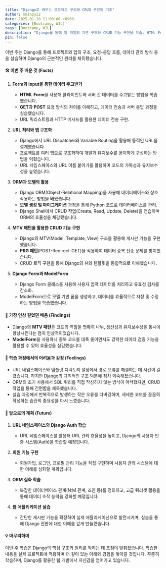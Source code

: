 ```yaml
---
title: "Django로 배우는 프로젝트 구조와 CRUD 구현의 기초"
author: mminzy22
date: 2025-01-10 11:00:00 +0900
categories: [Bootcamp, WIL]
tags: [Bootcamp, WIL]
description: "Django를 통해 웹 개발의 기본 구조와 CRUD 기능 구현을 학습. HTML Form을 통한 데이터 전송, URL 처리, ORM을 활용한 데이터베이스 관리, MTV 패턴을 이용한 게시판 기능 구현 등을 실습하며 Django의 핵심 원리를 체득."
pin: false
---
```




이번 주는 Django를 통해 프로젝트와 앱의 구조, 요청-응답 흐름, 데이터 관리 방식 등을 실습하며 Django의 근본적인 원리를 체득했습니다.

#### 🛠️ **이번 주 배운 것 (Facts)**

1. **Form과 Input을 통한 데이터 주고받기**
   - **HTML Form**을 사용해 클라이언트와 서버 간 데이터를 주고받는 방법을 학습했습니다.
   - **GET과 POST** 요청 방식의 차이를 이해하고, 데이터 전송과 서버 응답 과정을 실습했습니다.
   - URL 쿼리스트링과 HTTP 메서드를 활용한 데이터 전송 구현.

2. **URL 처리와 앱 구조화**
   - Django에서 URL Dispatcher와 Variable Routing을 활용해 동적인 URL을 설계했습니다.
   - 프로젝트를 여러 앱으로 구조화하여 개발과 유지보수를 용이하게 구성하는 방법을 익혔습니다.
   - URL 네임스페이스와 URL 이름 붙이기를 활용하여 코드의 가독성과 유지보수성을 높였습니다.

3. **ORM과 모델의 활용**
   - Django ORM(Object-Relational Mapping)을 사용해 데이터베이스와 상호작용하는 방법을 배웠습니다.
   - **모델 생성 및 마이그레이션** 과정을 통해 Python 코드로 데이터베이스를 관리.
   - Django Shell에서 CRUD 작업(Create, Read, Update, Delete)을 연습하며 ORM의 효율성을 체감했습니다.

4. **MTV 패턴을 활용한 CRUD 기능 구현**
   - Django의 MTV(Model, Template, View) 구조를 활용해 게시판 기능을 구현했습니다.
   - **PRG 패턴**(POST-Redirect-GET)을 적용하여 데이터 중복 전송 문제를 방지했습니다.
   - CRUD 로직 구현을 통해 Django의 뷰와 템플릿을 통합적으로 이해했습니다.

5. **Django Form과 ModelForm**
   - Django Form 클래스를 사용해 사용자 입력 데이터를 처리하고 유효성 검사를 간소화.
   - ModelForm으로 모델 기반 폼을 생성하고, 데이터를 효율적으로 저장 및 수정하는 방법을 학습했습니다.


#### 🌟 **가장 인상 깊었던 배움 (Findings)**

- Django의 **MTV 패턴**은 코드의 역할을 명확히 나눠, 생산성과 유지보수성을 동시에 향상시킨다는 점이 인상적이었습니다.
- **ModelForm**을 사용하니 중복 코드를 대폭 줄이면서도 강력한 데이터 검증 기능을 활용할 수 있어 효율성을 실감했습니다.


#### 🤔 **학습 과정에서의 어려움과 감정 (Feelings)**

- URL 네임스페이스와 템플릿 디렉토리 설정에서 경로 오류를 해결하는 데 시간이 걸렸습니다. 하지만 Django의 규칙적인 구조 덕분에 점차 익숙해졌습니다.
- ORM의 초기 사용에서 SQL 쿼리를 직접 작성하지 않는 방식이 어색했지만, CRUD 작업을 통해 간편함을 체득했습니다.
- 실습 과정에서 반복적으로 발생하는 작은 오류를 디버깅하며, 세세한 코드를 꼼꼼히 작성하는 습관의 중요성을 다시 느꼈습니다.


#### 🚀 **앞으로의 계획 (Future)**

1. **URL 네임스페이스와 Django Auth 학습**
   - URL 네임스페이스를 활용해 URL 관리 효율성을 높이고, Django의 사용자 인증 시스템(Auth)을 학습할 예정입니다.

2. **회원 기능 구현**
   - 회원가입, 로그인, 프로필 관리 기능을 직접 구현하며 사용자 관리 시스템에 대한 이해를 심화할 계획입니다.

3. **ORM 심화 학습**
   - 복잡한 데이터베이스 관계(N:M 관계, 조인 등)를 정의하고, 고급 쿼리셋 활용을 통해 데이터 조작 능력을 강화할 예정입니다.

4. **웹 애플리케이션 실습**
   - 간단한 게시판 기능을 확장하여 실제 애플리케이션으로 발전시키며, 실습을 통해 Django 전반에 대한 이해를 깊게 만들겠습니다.


#### 💡 **마무리하며**

이번 주 학습은 Django의 핵심 구조와 원리를 익히는 데 초점이 맞춰졌습니다. 학습한 내용을 실제 프로젝트에 적용하며 더 깊이 있는 이해와 경험을 쌓아갈 것입니다. 꾸준히 학습하며, Django를 활용한 웹 개발에서 자신감을 얻어가고 있습니다. 
 
